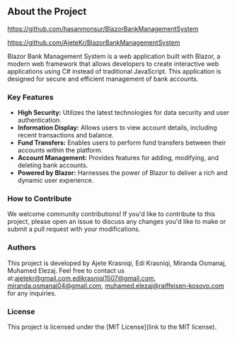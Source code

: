 ## About the Project

https://github.com/hasanmonsur/BlazorBankManagementSystem

https://github.com/AjeteKr/BlazorBankManagementSystem

Blazor Bank Management System is a web application built with Blazor, a modern web framework that allows developers to create interactive web applications using C# instead of traditional JavaScript. This application is designed for secure and efficient management of bank accounts.

### Key Features

- **High Security:** Utilizes the latest technologies for data security and user authentication.
- **Information Display:** Allows users to view account details, including recent transactions and balance.
- **Fund Transfers:** Enables users to perform fund transfers between their accounts within the platform.
- **Account Management:** Provides features for adding, modifying, and deleting bank accounts.
- **Powered by Blazor:** Harnesses the power of Blazor to deliver a rich and dynamic user experience.

### How to Contribute

We welcome community contributions! If you'd like to contribute to this project, please open an issue to discuss any changes you'd like to make or submit a pull request with your modifications.

### Authors

This project is developed by Ajete Krasniqi, Edi Krasniqi, Miranda Osmanaj, Muhamed Elezaj. Feel free to contact us at:ajetekr@gmail.com,edikrasniqi1507@gmail.com, miranda.osmanaj04@gmail.com, muhamed.elezaj@raiffeisen-kosovo.com  for any inquiries.

### License

This project is licensed under the [MIT License](link to the MIT license).
